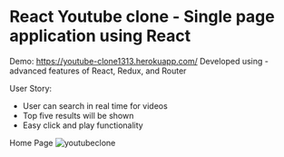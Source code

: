 # React Youtube clone - Single page application using React

Demo: https://youtube-clone1313.herokuapp.com/
Developed using - advanced features of React, Redux, and Router

User Story:
  - User can search in real time for videos 
  - Top five results will be shown 
  - Easy click and play functionality 

Home Page
![youtubeclone](https://user-images.githubusercontent.com/15637153/36698108-dbfa8ccc-1afd-11e8-8637-a490ff24345b.JPG)
